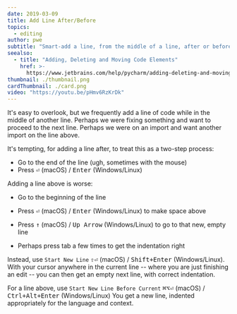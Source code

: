 ```yaml
---
date: 2019-03-09
title: Add Line After/Before
topics:
  - editing
author: pwe
subtitle: "Smart-add a line, from the middle of a line, after or before the current line."
seealso:
  - title: "Adding, Deleting and Moving Code Elements"
    href: >-
      https://www.jetbrains.com/help/pycharm/adding-deleting-and-moving-lines.html
thumbnail: ./thumbnail.png
cardThumbnail: ./card.png
video: "https://youtu.be/pHmv6RzKrDk"
---
```


It's easy to overlook, but we frequently add a line of code while in the middle of another line. Perhaps we were fixing something and want to proceed to the next line. Perhaps we were on an import and want another import on the line above.

It's tempting, for adding a line after, to treat this as a two-step process:

- Go to the end of the line (ugh, sometimes with the mouse)
- Press <kbd>⏎</kbd> (macOS) / <kbd>Enter</kbd> (Windows/Linux)

Adding a line above is worse:

- Go to the beginning of the line
- Press <kbd>⏎</kbd> (macOS) / <kbd>Enter</kbd> (Windows/Linux) to make space above
- Press <kbd>↑</kbd> (macOS) / <kbd>Up Arrow</kbd> (Windows/Linux) to go to that new, empty line

- Perhaps press tab a few times to get the indentation right

Instead, use `Start New Line` <kbd>⇧⏎</kbd> (macOS) / <kbd>Shift+Enter</kbd> (Windows/Linux). With your cursor anywhere in the current line -- where you are just finishing an edit -- you can then get an empty next line, with correct indentation.

For a line above, use `Start New Line Before Current` <kbd>⌘⌥⏎</kbd> (macOS) / <kbd>Ctrl+Alt+Enter</kbd> (Windows/Linux) You get a new line, indented appropriately for the language and context.
